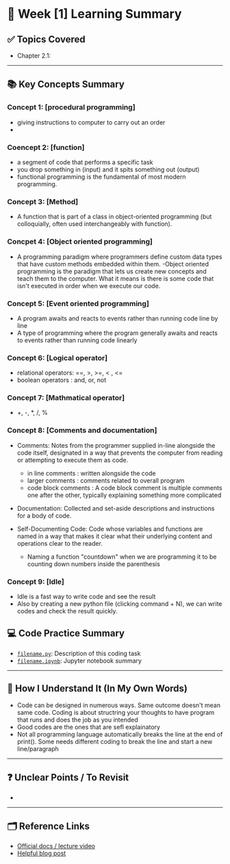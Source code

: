 # 📘 Week [1] Learning Summary

## ✅ Topics Covered
- Chapter 2.1: 

---

## 📚 Key Concepts Summary

### Concept 1: [procedural programming]
- giving instructions to computer to carry out an order
- 

### Coencept 2: [function]
- a segment of code that performs a specific task
- you drop something in (input) and it spits something out (output)
- functional programming is the fundamental of most modern programming. 

### Concept 3: [Method]
- A function that is part of a class in object-oriented programming (but colloquially, often used interchangeably with function).

### Concpet 4: [Object oriented programming]
- A programming paradigm where programmers define custom data types that have custom methods embedded within them.
-Object oriented programming is the paradigm that lets us create new concepts and teach them to the computer. What it means is there is some code that isn't executed in order when we execute our code.

### Concept 5: [Event oriented programming]
- A program awaits and reacts to events rather than running code line by line
- A type of programming where the program generally awaits and reacts to events rather than running code linearly

### Concept 6: [Logical operator]
- relational operators: ==, >, >=, < , <=
- boolean operators : and, or, not 

### Concept 7: [Mathmatical operator]
- +, -, *, /, %

### Concept 8: [Comments and documentation]
- Comments: Notes from the programmer supplied in-line alongside the code itself, designated in a way that prevents the computer from reading or attempting to execute them as code.
    - in line comments : written alongside the code 
    - larger comments : comments related to overall program 
    - code block comments : A code block comment is multiple comments one after the other, typically explaining something more complicated

- Documentation: Collected and set-aside descriptions and instructions for a body of code.
- Self-Documenting Code: Code whose variables and functions are named in a way that makes it clear what their underlying content and operations clear to the reader. 
    - Naming a function "countdown" when we are programming it to be counting down numbers inside the parenthesis

### Concept 9: [Idle] 
- Idle is a fast way to write code and see the result
- Also by creating a new python file (clicking command + N), we can write codes and check the result quickly.



## 💻 Code Practice Summary

- [`filename.py`](./filename.py): Description of this coding task
- [`filename.ipynb`](./filename.ipynb): Jupyter notebook summary

---

## 🧠 How I Understand It (In My Own Words)
- Code can be designed in numerous ways. Same outcome doesn't mean same code. Coding is about structring your thoughts to have program that runs and does the job as you intended
- Good codes are the ones that are sefl explainatory
- Not all programming language automatically breaks the line at the end of print(). Some needs different coding to break the line and start a new line/paragraph

---

## ❓ Unclear Points / To Revisit

- 
---

## 🗂 Reference Links

- [Official docs / lecture video]()
- [Helpful blog post]()